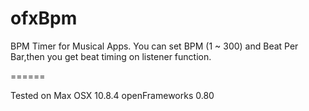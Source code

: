ofxBpm
======

BPM Timer for Musical Apps. You can set BPM (1 ~ 300) and Beat Per Bar,then you get beat timing on listener function.

======

Tested on 
Max OSX 10.8.4
openFrameworks 0.80
